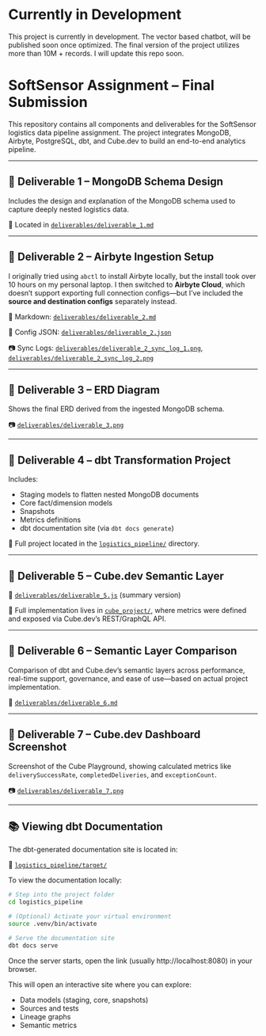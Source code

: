 # Currently in Development

This project is currently in development. The vector based chatbot, will be published soon once optimized. The final version of the project utilizes more than 10M + records. I will update this repo soon.


# SoftSensor Assignment – Final Submission

This repository contains all components and deliverables for the SoftSensor logistics data pipeline assignment. The project integrates MongoDB, Airbyte, PostgreSQL, dbt, and Cube.dev to build an end-to-end analytics pipeline.

---

## 📁 Deliverable 1 – MongoDB Schema Design

Includes the design and explanation of the MongoDB schema used to capture deeply nested logistics data.

📄 Located in [`deliverables/deliverable_1.md`](./deliverables/deliverable_1.md)  

---

## 📁 Deliverable 2 – Airbyte Ingestion Setup

I originally tried using `abctl` to install Airbyte locally, but the install took over 10 hours on my personal laptop. I then switched to **Airbyte Cloud**, which doesn’t support exporting full connection configs—but I’ve included the **source and destination configs** separately instead.

📄 Markdown: [`deliverables/deliverable_2.md`](./deliverables/deliverable_2.md)  

📄 Config JSON: [`deliverables/deliverable_2.json`](./deliverables/deliverable_2.json)  

📷 Sync Logs: [`deliverables/deliverable_2_sync_log_1.png`](./deliverables/deliverable_2_sync_log_1.png), [`deliverables/deliverable_2_sync_log_2.png`](./deliverables/deliverable_2_sync_log_2.png)

---

## 📁 Deliverable 3 – ERD Diagram

Shows the final ERD derived from the ingested MongoDB schema.

📷 [`deliverables/deliverable_3.png`](./deliverables/deliverable_3.png)  

---

## 📁 Deliverable 4 – dbt Transformation Project

Includes:

- Staging models to flatten nested MongoDB documents
- Core fact/dimension models
- Snapshots
- Metrics definitions
- dbt documentation site (via `dbt docs generate`)

📁 Full project located in the [`logistics_pipeline/`](./logistics_pipeline) directory.  

---

## 📁 Deliverable 5 – Cube.dev Semantic Layer

📄 [`deliverables/deliverable_5.js`](./deliverables/deliverable_5.js) (summary version)  

📁 Full implementation lives in [`cube_project/`](./cube_project), where metrics were defined and exposed via Cube.dev’s REST/GraphQL API.

---

## 📁 Deliverable 6 – Semantic Layer Comparison

Comparison of dbt and Cube.dev’s semantic layers across performance, real-time support, governance, and ease of use—based on actual project implementation.

📄 [`deliverables/deliverable_6.md`](./deliverables/deliverable_6.md)  

---

## 📁 Deliverable 7 – Cube.dev Dashboard Screenshot

Screenshot of the Cube Playground, showing calculated metrics like `deliverySuccessRate`, `completedDeliveries`, and `exceptionCount`.

📷 [`deliverables/deliverable_7.png`](./deliverables/deliverable_7.png)  


---

## 📚 Viewing dbt Documentation

The dbt-generated documentation site is located in:

📁 [`logistics_pipeline/target/`](./logistics_pipeline/target)

To view the documentation locally:

```bash
# Step into the project folder
cd logistics_pipeline

# (Optional) Activate your virtual environment
source .venv/bin/activate

# Serve the documentation site
dbt docs serve
```

Once the server starts, open the link (usually http://localhost:8080) in your browser.

This will open an interactive site where you can explore:

- Data models (staging, core, snapshots)
- Sources and tests
- Lineage graphs
- Semantic metrics



